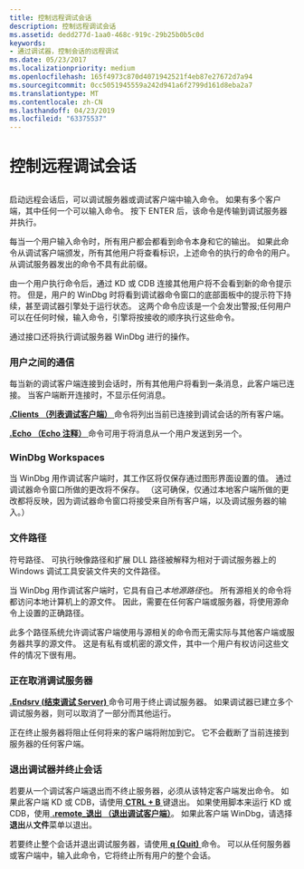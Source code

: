 ```yaml
---
title: 控制远程调试会话
description: 控制远程调试会话
ms.assetid: dedd277d-1aa0-468c-919c-29b25b0b5c0d
keywords:
- 通过调试器，控制会话的远程调试
ms.date: 05/23/2017
ms.localizationpriority: medium
ms.openlocfilehash: 165f4973c870d4071942521f4eb87e27672d7a94
ms.sourcegitcommit: 0cc5051945559a242d941a6f2799d161d8eba2a7
ms.translationtype: MT
ms.contentlocale: zh-CN
ms.lasthandoff: 04/23/2019
ms.locfileid: "63375537"
---
```

# <a name="controlling-a-remote-debugging-session"></a>控制远程调试会话


## <span id="ddk_controlling_a_remote_debugging_session_dbg"></span><span id="DDK_CONTROLLING_A_REMOTE_DEBUGGING_SESSION_DBG"></span>


启动远程会话后，可以调试服务器或调试客户端中输入命令。 如果有多个客户端，其中任何一个可以输入命令。 按下 ENTER 后，该命令是传输到调试服务器并执行。

每当一个用户输入命令时，所有用户都会都看到命令本身和它的输出。 如果此命令从调试客户端颁发，所有其他用户将查看标识，上述命令的执行的命令的用户。 从调试服务器发出的命令不具有此前缀。

由一个用户执行命令后，通过 KD 或 CDB 连接其他用户将不会看到新的命令提示符。 但是，用户的 WinDbg 时将看到调试器命令窗口的底部面板中的提示符下持续，甚至调试器引擎处于运行状态。 这两个命令应该是一个会发出警报;任何用户可以在任何时候，输入命令，引擎将按接收的顺序执行这些命令。

通过接口还将执行调试服务器 WinDbg 进行的操作。

### <a name="span-idcommunicationbetweenusersspanspan-idcommunicationbetweenusersspancommunication-between-users"></a><span id="communication_between_users"></span><span id="COMMUNICATION_BETWEEN_USERS"></span>用户之间的通信

每当新的调试客户端连接到会话时，所有其他用户将看到一条消息，此客户端已连接。 当客户端断开连接时，不显示任何消息。

[ **.Clients （列表调试客户端）** ](-clients--list-debugging-clients-.md)命令将列出当前已连接到调试会话的所有客户端。

[ **.Echo （Echo 注释）** ](-echo--echo-comment-.md)命令可用于将消息从一个用户发送到另一个。

### <a name="span-idwindbgworkspacesspanspan-idwindbgworkspacesspanwindbg-workspaces"></a><span id="windbg_workspaces"></span><span id="WINDBG_WORKSPACES"></span>WinDbg Workspaces

当 WinDbg 用作调试客户端时，其工作区将仅保存通过图形界面设置的值。 通过调试器命令窗口所做的更改将不保存。 （这可确保，仅通过本地客户端所做的更改都将反映，因为调试器命令窗口将接受来自所有客户端，以及调试服务器的输入。）

### <a name="span-idfilepathsspanspan-idfilepathsspanfile-paths"></a><span id="file_paths"></span><span id="FILE_PATHS"></span>文件路径

符号路径、 可执行映像路径和扩展 DLL 路径被解释为相对于调试服务器上的 Windows 调试工具安装文件夹的文件路径。

当 WinDbg 用作调试客户端时，它具有自己*本地源路径*也。 所有源相关的命令将都访问本地计算机上的源文件。 因此，需要在任何客户端或服务器，将使用源命令上设置的正确路径。

此多个路径系统允许调试客户端使用与源相关的命令而无需实际与其他客户端或服务器共享的源文件。 这是有私有或机密的源文件，其中一个用户有权访问这些文件的情况下很有用。

### <a name="span-idcancelingthedebuggingserverspanspan-idcancelingthedebuggingserverspancanceling-the-debugging-server"></a><span id="canceling_the_debugging_server"></span><span id="CANCELING_THE_DEBUGGING_SERVER"></span>正在取消调试服务器

[ **.Endsrv (结束调试 Server)** ](-endsrv--end-debugging-server-.md)命令可用于终止调试服务器。 如果调试器已建立多个调试服务器，则可以取消了一部分而其他运行。

正在终止服务器将阻止任何将来的客户端将附加到它。 它不会截断了当前连接到服务器的任何客户端。

### <a name="span-idexitingthedebuggerandterminatingthesessionspanspan-idexitingthedebuggerandterminatingthesessionspanexiting-the-debugger-and-terminating-the-session"></a><span id="exiting_the_debugger_and_terminating_the_session"></span><span id="EXITING_THE_DEBUGGER_AND_TERMINATING_THE_SESSION"></span>退出调试器并终止会话

若要从一个调试客户端退出而不终止服务器，必须从该特定客户端发出命令。 如果此客户端 KD 或 CDB，请使用[ **CTRL + B** ](ctrl-b--quit-local-debugger-.md)键退出。 如果使用脚本来运行 KD 或 CDB，使用[ **.remote\_退出 （退出调试客户端）**](-remote-exit--exit-debugging-client-.md)。 如果此客户端 WinDbg，请选择**退出**从**文件**菜单以退出。

若要终止整个会话并退出调试服务器，请使用[ **q (Quit)** ](q--qq--quit-.md)命令。 可以从任何服务器或客户端中，输入此命令，它将终止所有用户的整个会话。

 

 





